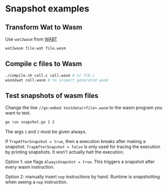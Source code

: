 # Snapshot examples

## Transform Wat to Wasm

Use `wat2wasm` from [WABT](https://github.com/WebAssembly/wabt)

```bash
wat2wasm file.wat file.wasm
```

## Compile c files to Wasm

```bash
./compile.sh call.c call.wasm # or fib.c
wasm2wat call.wasm # to inspect generated wasm
```

## Test snapshots of wasm files

Change the line `//go:embed testdata/<file>.wasm` to the wasm program you want to test.

```bash
go run snapshot.go 1 2
```

The args `1` and `2` must be given always.

If `TrapAfterSnapshot = true`, then a execution breaks after making a snapshot.
`TrapAfterSnapshot = false` is only used for tracing the execution by printing snapshots.
It won't actually halt the execution.

Option 1: use flags `AlwaysSnapshot = true`. This triggers a snapshot after every wasm instruction.

Option 2: manually insert `nop` instructions by hand. Runtime is snapshotting when seeing a `nop` instruction.